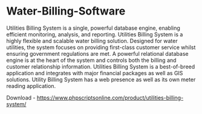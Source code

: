 # Water-Billing-Software

Utilities Billing System is a single, powerful database engine, enabling efficient monitoring, analysis, and reporting. Utilities Billing System is a highly flexible and scalable water billing solution. Designed for water utilities, the system focuses on providing first-class customer service whilst ensuring government regulations are met. A powerful relational database engine is at the heart of the system and controls both the billing and customer relationship information. Utilities Billing System is a best-of-breed application and integrates with major financial packages as well as GIS solutions. Utility Billing System has a web presence as well as its own meter reading application.

Download - https://www.phpscriptsonline.com/product/utilities-billing-system/
